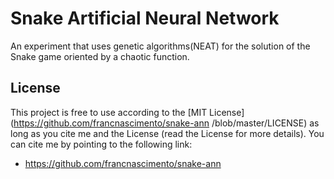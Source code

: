 # Snake Artificial Neural Network
An experiment that uses genetic algorithms(NEAT) for the solution of the Snake game oriented by a chaotic function.

## License

This project is free to use according to the [MIT License](https://github.com/francnascimento/snake-ann
/blob/master/LICENSE) as long as you cite me and the License (read the License for more details). You can cite me by pointing to the following link:
- https://github.com/francnascimento/snake-ann
